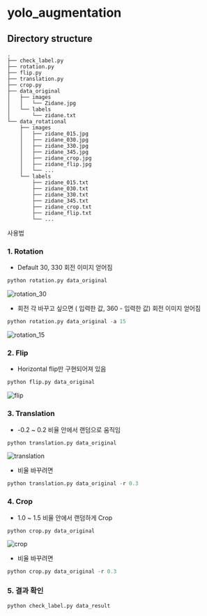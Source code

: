 # yolo_augmentation

## Directory structure
	.
	├── check_label.py
	├── rotation.py
	├── flip.py
	├── translation.py
	├── crop.py
	├── data_original
	│   ├── images
	│   │   └── Zidane.jpg
	│   └── labels
	│       └── zidane.txt
	└── data_rotational
	    ├── images
	    │   ├── zidane_015.jpg
	    │   ├── zidane_030.jpg
	    │   ├── zidane_330.jpg
	    │   ├── zidane_345.jpg
	    │   ├── zidane_crop.jpg
	    │   ├── zidane_flip.jpg
	    │   └── ...
	    └── labels
	        ├── zidane_015.txt
	        ├── zidane_030.txt
	        ├── zidane_330.txt
	        ├── zidane_345.txt
	        ├── zidane_crop.txt
	        ├── zidane_flip.txt
	        └── ...



사용법


### 1. Rotation
- Default 30, 330 회전 이미지 얻어짐
```python
python rotation.py data_original
```
![rotation_30](https://user-images.githubusercontent.com/77952928/203884349-985bdefe-81f0-4860-ae76-4cee3e2d716f.png)

- 회전 각 바꾸고 싶으면 ( 입력한 값, 360 - 입력한 값) 회전 이미지 얻어짐
```python
python rotation.py data_original -a 15
```
![rotation_15](https://user-images.githubusercontent.com/77952928/203884400-7ab8a5fb-9172-4cd8-b030-e4ca4cc8a01d.png)

### 2. Flip
- Horizontal flip만 구현되어져 있음
```python
python flip.py data_original
```
![flip](https://user-images.githubusercontent.com/77952928/203884563-984c6c57-99fb-4664-b3b9-249b77999fb1.png)

### 3. Translation
- -0.2 ~ 0.2 비율 안에서 랜덤으로 움직임
```python
python translation.py data_original
```
![translation](https://user-images.githubusercontent.com/77952928/203884786-8d66ead2-2f4e-4f96-a02f-0fe4a4ba92bc.png)

- 비율 바꾸려면
```python
python translation.py data_original -r 0.3
```

### 4. Crop
- 1.0 ~ 1.5 비율 안에서 랜덤하게 Crop
```python
python crop.py data_original
```
![crop](https://user-images.githubusercontent.com/77952928/203884672-18b11c4b-52e0-4429-a247-e5db77a7d794.png)

- 비율 바꾸려면
```python
python crop.py data_original -r 0.3
```

### 5. 결과 확인
```python
python check_label.py data_result
```


